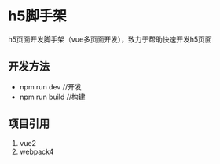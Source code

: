 # h5脚手架
h5页面开发脚手架（vue多页面开发），致力于帮助快速开发h5页面

## 开发方法
- npm run dev //开发
- npm run build //构建


## 项目引用
1. vue2
2. webpack4